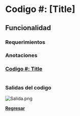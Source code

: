# Codigo #: [Title]

## Funcionalidad

### **Requerimientos**

### **Anotaciones**


### **[Codigo #: Title](scriptsrc)**

```bash

```

### **Salidas del codigo**

![Salida.png](Salida.png)

**[Regresar](../README.md)**